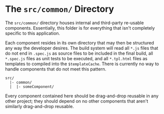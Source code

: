 # The `src/common/` Directory

The `src/common/` directory houses internal and third-party re-usable
components. Essentially, this folder is for everything that isn't completely
specific to this application.

Each component resides in its own directory that may then be structured any way
the developer desires. The build system will read all `*.js` files that do not
end in `.spec.js` as source files to be included in the final build, all
`*.spec.js` files as unit tests to be executed, and all `*.tpl.html` files as
templates to compiled into the `$templateCache`. There is currently no way to
handle components that do not meet this pattern.

```
src/
  |- common/
  |  |- someComponent/
```

Every component contained here should be drag-and-drop reusable in any other
project; they should depend on no other components that aren't similarly
drag-and-drop reusable.

